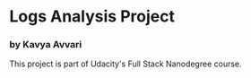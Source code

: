# Logs Analysis Project

### by Kavya Avvari

This project is part of Udacity's Full Stack Nanodegree course. 
